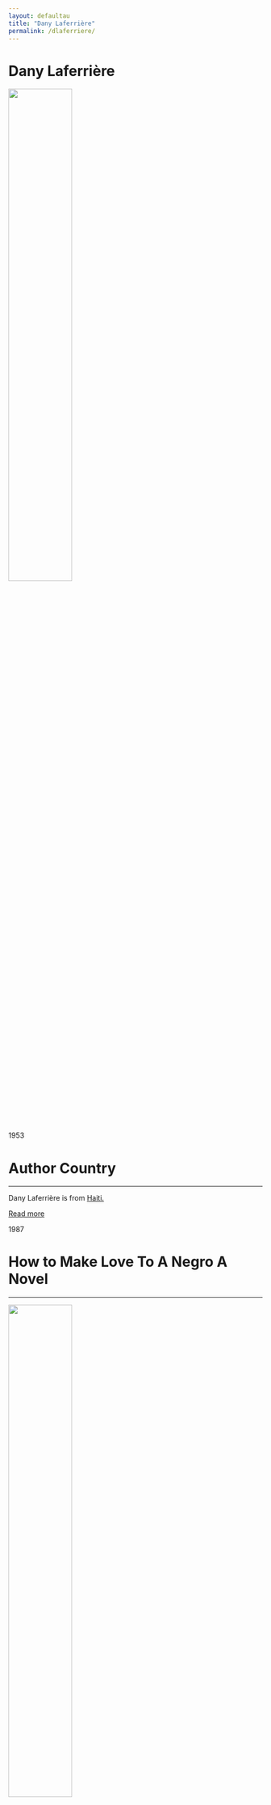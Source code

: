 ```yaml
---
layout: defaultau
title: "Dany Laferrière"
permalink: /dlaferriere/
---
```

<!-- partial:index.partial.html -->
<div class="content">
    <h1>Dany Laferrière</h1>
    <div class="quote">
        <div><img src="https://www.themoviedb.org/t/p/w300_and_h450_bestv2/51eqwgSUY6hCNjYL8HpFtsGu5ii.jpg"  height="50%" width = "50%" class="logo"></div>
    </div>
    <div class="timeline">
        <div style="padding-bottom:100px;"></div>
        <div class="block">
            <div class="date right"><p class="right"> 1953 </p></div>
            <div class="dot"></div>
            <div class="left first">
            <div class="author_country">
                <h1>Author Country</h1><hr>
            <div class="aclocation"><p>Dany Laferrière is from <a href="{{ site.baseurl }}/5">Haiti.</a></p></div>
              <div class="acreadmore">  <a href="https://en.wikipedia.org/wiki/Dany_Laferrière" target="_blank">Read more</a></div>
            </div>
            </div>
        </div>
        <div class="block">
            <div class="date left"><p class="left">1987</p></div>
            <div class="dot"></div>
            <div class="right">
                <h1>How to Make Love To A Negro A Novel</h1><hr>
                <p><img src="https://books.google.dm/books/content?id=EyKsulJLDhcC&pg=PP1&img=1&zoom=3&hl=en&sig=ACfU3U1FejVJhLAb0HgnSt8Sg9iv8-qp_Q&w=1280" height="50%" width = "50%"></p>
                <p>
                Language: English<br/>
                Publisher: Coach House Books<br/>
                Pub_location: Toronto, ON, Canada<br/>
                Genre: Fiction (Novel)<br/>
                Length: 117</p>
            </div>
        </div>
        <div class="block">
            <div class="date right"><p class="right">1987</p></div>
            <div class="dot"></div>
            <div class="left hide">
                <h1>Éroshima : Roman</h1><hr>
                <p><img src="https://images.leslibraires.ca/books/9782892951455/front/9782892951455_large.jpg" height="50%" width = "50%"></p>
                <p>Language: French<br/>
                Publisher: VLB éditeur<br/>
                Pub_location: Montréal, QC, Canada<br/>
                Genre: Fiction (Novel)<br/>
                Length: 168</p>
            </div>
        </div>
       <div class="block">
            <div class="date right"><p class="right">1992</p></div>
            <div class="dot"></div>
            <div class="left hide">
                <h1>Dining With The Dictator</h1><hr>
                <p><img src="https://pics.cdn.librarything.com/picsizes/a3/de/a3de2a58e9496f65935475a6151433041414141_v5.jpg" height="50%" width = "50%"></p>
                <p>Language: English<br/>
                Publisher: Coach House Press<br/>
                Pub_location: Toronto, ON, Canada<br/>
                Genre: Fiction (Novel)<br/>
                Length: 207</p>
            </div>
        </div>
        <div class="block">
            <div class="date left"><p class="left">1992</p></div>
            <div class="dot"></div>
            <div class="right hide">
                <h1>Eroshima</h1><hr>
                <p><img src="https://m.media-amazon.com/images/I/41If5Y3m0yL._SX333_BO1,204,203,200_.jpg" height="50%" width = "50%"></p>
                <p>Language: Dutch<br/>
                Publisher: Goossens<br/>
                Pub_location: Rijswijk, Netherlands<br/>
                Genre: Fiction (Novel)<br/>
                Length: 124</p>
            </div>
        </div>
        <div class="block">
            <div class="date right"><p class="right">1993</p></div>
            <div class="dot"></div>
            <div class="left hide">
                <h1>An Aroma Of Coffee</h1><hr>
                <p><img src="https://images-na.ssl-images-amazon.com/images/S/compressed.photo.goodreads.com/books/1640970011i/59986287.jpg" height="50%" width = "50%"></p>
                <p>Language: English<br/>
                Publisher: Coach House Press<br/>
                Pub_location: Toronto, ON, Canada<br/>
                Genre: Fiction (Novel)<br/>
                Length: 171</p>
            </div>
        </div>
        <div class="block">
            <div class="date left"><p class="left">1993</p></div>
            <div class="dot"></div>
            <div class="right hide">
                <h1>Cette Grenade Dans La Main Du Jeune Nègre Est-Elle Une Arme Ou Un Fruit? : Roman</h1><hr>
                <p><img src="https://images.epagine.fr/549/9782842613549_1_75.jpg" height="50%" width = "50%"></p>
                <p>Language: French<br/>
                Publisher: VLB éditeur<br/>
                Pub_location: Montréal, QC, Canada<br/>
                Genre: Fiction (Novel)<br/>
                Length: 200</p>
            </div>
        </div>
        <div class="block">
            <div class="date right"><p class="right">1994</p></div>
            <div class="dot"></div>
            <div class="left hide">
                <h1>Why Must A Black Writer Write About Sex?</h1><hr>
                <p><img src="https://m.media-amazon.com/images/I/51KrXO9jG1L._AC_SY350_QL15_.jpg" height="50%" width = "50%"></p>
                <p>Language: English<br/>
                Publisher: Coach House Press<br/>
                Pub_location: Toronto, ON, Canada<br/>
                Genre: Fiction (Novel)<br/>
                Length: 198</p>
            </div>
        </div>
        <div class="block">
            <div class="date left"><p class="left">1996</p></div>
            <div class="dot"></div>
            <div class="right hide">
                <h1>Pays Sans Chapeau : Roman</h1><hr>
                <p><img src="https://m.media-amazon.com/images/I/51S1HJKD34L.jpg" height="50%" width = "50%"></p>
                <p>Language: French<br/>
                Publisher: Lanctôt<br/>
                Pub_location: Montréal, QC, Canada<br/>
                Genre: Fiction (Novel)<br/>
                Length: 221</p>
            </div>
        </div>
        <div class="block">
            <div class="date right"><p class="right">1997</p></div>
            <div class="dot"></div>
            <div class="left hide">
                <h1>Down Among The Dead Men</h1><hr>
                <p><img src="https://m.media-amazon.com/images/I/41-FRhJ1DPL._AC_SY780_.jpg" height="50%" width = "50%"></p>
                <p>Language: English<br/>
                Publisher:  Douglas & McIntyre<br/>
                Pub_location: Vancouver, Canada<br/>
                Genre: Fiction (Novel)<br/>
                Length: 212</p>
            </div>
        </div>
        <div class="block">
            <div class="date left"><p class="left">1997</p></div>
            <div class="dot"></div>
            <div class="right hide">
                <h1>Drifting Year.</h1><hr>
                <p><img src="https://m.media-amazon.com/images/I/41X3ns5QMIL._AC_SY780_.jpg" height="50%" width = "50%"></p>
                <p>Language: English<br/>
                Publisher:  Douglas & McIntyre<br/>
                Pub_location: Toronto, ON, Canada<br/>
                Genre: Fiction (Novel)<br/>
                Length: 118</p>
            </div>
        </div>
        <div class="block">
            <div class="date right"><p class="right">1997</p></div>
            <div class="dot"></div>
            <div class="left hide">
                <h1>La Chair Du Maître</h1><hr>
                <p><img src="https://m.media-amazon.com/images/I/51PFy1anVWL._AC_SY780_.jpg" height="50%" width = "50%"></p>
                <p>Language: French<br/>
                Publisher: Lanctôt<br/>
                Pub_location: Montréal, QC, Canada<br/>
                Genre: Fiction (Novel)<br/>
                Length: 311</p>
            </div>
        </div>
        <div class="block">
            <div class="date left"><p class="left">1999</p></div>
            <div class="dot"></div>
            <div class="right hide">
                <h1>L'odeur Du Café : Récit</h1><hr>
                <p><img src="https://m.media-amazon.com/images/I/813pCyget7L.jpg" height="50%" width = "50%"></p>
                <p>Language: French<br/>
                Publisher: VLB éditeur<br/>
                Pub_location: Montréal, QC, Canada<br/>
                Genre: Fiction (Novel)<br/>
                Length: 222</p>
            </div>
        </div>
        <div class="block">
            <div class="date right"><p class="right">2000</p></div>
            <div class="dot"></div>
            <div class="left hide">
                <h1>Le Cri Des Oiseaux Fous : Roman</h1><hr>
                <p><img src="https://m.media-amazon.com/images/I/510QKHadBxL._SX327_BO1,204,203,200_.jpg" height="50%" width = "50%"></p>
                <p>Language: French<br/>
                Publisher: Lanctôt<br/>
                Pub_location: Montréal, QC, Canada<br/>
                Genre: Fiction (Novel)<br/>
                Length: 318</p>
            </div>
        </div>
        <div class="block">
            <div class="date left"><p class="left">2004</p></div>
            <div class="dot"></div>
            <div class="right hide">
                <h1>Esta granada en manos del joven negro es un arma o una fruta?</h1><hr>
                <p><img src="https://cdn.agapea.com/El-Cobre-Ediciones/ESTA-GRANADA-EN-MANOS-DEL-JOVEN-NEGRO-i7n72644.jpg" height="50%" width = "50%"></p>
                <p>Language: Spanish<br/>
                Publisher: El Cobre Ediciones<br/>
                Pub_location: Barcelona, Spain<br/>
                Genre: Fiction (Novel)<br/>
                Length: 392</p>
            </div>
        </div>
        <div class="block">
            <div class="date right"><p class="right">2004</p></div>
            <div class="dot"></div>
            <div class="left hide">
                <h1>Come diventare famosi senza far fatica</h1><hr>
                <p><img src="https://m.media-amazon.com/images/I/514yOeCkg6L._SR600%2C315_PIWhiteStrip%2CBottomLeft%2C0%2C35_SCLZZZZZZZ_FMpng_BG255%2C255%2C255.jpg" height="50%" width = "50%"></p>
                <p>Language: Italian<br/>
                Publisher: La Tartaruga Edizioni<br/>
                Pub_location: Milano, Italy<br/>
                Genre: Fiction (Novel)<br/>
                Length: 342</p>
            </div>
        </div>
        <div class="block">
            <div class="date left"><p class="left">2006</p></div>
            <div class="dot"></div>
            <div class="right hide">
                <h1>Vers le Sud : roman</h1><hr>
                <p><img src="https://www.livredepoche.com/sites/default/files/styles/manual_crop_269_435/public/images/livres/couv/9782253156666-001-T.jpeg?itok=ujsnhg49" height="50%" width = "50%"></p>
                <p>Language: French<br/>
                Publisher:  Boréal<br/>
                Pub_location: Montréal, QC, Canada<br/>
                Genre: Fiction (Novel)<br/>
                Length: 250</p>
            </div>
        </div>
        <div class="block">
            <div class="date right"><p class="right">2006</p></div>
            <div class="dot"></div>
            <div class="left hide">
                <h1>Verso il Sud</h1><hr>
                <p><img src="https://m.media-amazon.com/images/I/31pL+VJG90L._BO1,204,203,200_.jpg" height="50%" width = "50%"></p>
                <p>Language: Italian<br/>
                Publisher: La Tartaruga Edizioni<br/>
                Pub_location: Milano, Italy<br/>
                Genre: Fiction (Novel)<br/>
                Length: 319</p>
            </div>
        </div>
        <div class="block">
            <div class="date left"><p class="left">2007</p></div>
            <div class="dot"></div>
            <div class="right hide">
                <h1>Ka jugu</h1><hr>
                <p><img src="http://www.svastara.com/knjige/images/1253344114.jpg" height="50%" width = "50%"></p>
                <p>Language: Serbian<br/>
                Publisher: Laguna<br/>
                Pub_location: Beograd, Serbia<br/>
                Genre: Fiction (Novel)<br/>
                Length: 198</p>
            </div>
        </div>
        <div class="block">
            <div class="date right"><p class="right">2009</p></div>
            <div class="dot"></div>
            <div class="left hide">
                <h1>Heading south</h1><hr>
                <p><img src="https://books.google.dm/books/content?id=izoppa-eHlIC&printsec=frontcover&img=1&zoom=5&edge=curl&imgtk=AFLRE73HoDJRJ85fr9fx7u5u6BMUYhVz8nF1PKQSBuzgF_ljku5LKhBvI5GF631ifNaGItI_4Fhmi6tcu4BgGmXsh6dLKs6XQgAAx9vCDZDu9QNc__BtPkOsVdqB5UNMvs4XzU_G4pkM" height="50%" width = "50%"></p>
                <p>Language: English<br/>
                Publisher:  Douglas & McIntyre<br/>
                Pub_location: Vancouver, Canada<br/>
                Genre: Fiction (Novel)<br/>
                Length: 211</p>
            </div>
        </div>
        <div class="block">
            <div class="date left"><p class="left">2010</p></div>
            <div class="dot"></div>
            <div class="right hide">
                <h1>Un Art De Vivre Par Temps De Catastrophe</h1><hr>
                <p><img src="https://m.media-amazon.com/images/I/51cMbhIVmDL._SX290_BO1,204,203,200_.jpg" height="50%" width = "50%"></p>
                <p>Language: French<br/>
                Publisher: University of Alberta Press<br/>
                Pub_location: Edmonton, Canada<br/>
                Genre: Biography<br/>
                Length: 51</p>
            </div>
        </div>
        <div class="block">
            <div class="date right"><p class="right">2010</p></div>
            <div class="dot"></div>
            <div class="left hide">
                <h1>Le Serpent À Plumes Pour Haïti</h1><hr>
                <p><img src="http://ecx.images-amazon.com/images/I/418sReqFkwL._SX195_.jpg" height="50%" width = "50%"></p>
                <p>Language: French<br/>
                Publisher: Éditions du Rocher<br/>
                Pub_location: Paris, France<br/>
                Genre: Anthology<br/>
                Length: 175</p>
            </div>
        </div>
        <div class="block">
            <div class="date left"><p class="left">2010</p></div>
            <div class="dot"></div>
            <div class="right hide">
                <h1>I am a Japanese Writer : A Novel</h1><hr>
                <p><img src="https://m.media-amazon.com/images/I/51XNQ2OrLEL._AC_SY780_.jpg" height="50%" width = "50%"></p>
                <p>Language: English<br/>
                Publisher:  Douglas & McIntyre<br/>
                Pub_location: Vancouver, Canada<br/>
                Genre: Fiction (Novel)<br/>
                Length: 182</p>
            </div>
        </div>
        <div class="block">
            <div class="date right"><p class="right">2011</p></div>
            <div class="dot"></div>
            <div class="left hide">
                <h1>Le Charme Des Après-Midi Sans Fin: Rècit</h1><hr>
                <p><img src="https://www.editionsboreal.qc.ca/media/livres/grand/bc188laferriere_charme_w.jpg" height="50%" width = "50%"></p>
                <p>Language: French<br/>
                Publisher: Éditions du Rocher<br/>
                Pub_location: Paris, France<br/>
                Genre: Fiction (Novel)<br/>
                Length: 296</p>
            </div>
        </div>
        <div class="block">
            <div class="date left"><p class="left">2011</p></div>
            <div class="dot"></div>
            <div class="right hide">
                <h1>The Return</h1><hr>
                <p><img src="https://m.media-amazon.com/images/I/41La7ddn8QL._AC_SY780_.jpg" height="50%" width = "50%"></p>
                <p>Language: English<br/>
                Publisher:  Douglas & McIntyre<br/>
                Pub_location: Vancouver, Canada<br/>
                Genre: Fiction (Novel)<br/>
                Length: 227</p>
            </div>
        </div>
        <div class="block">
            <div class="date right"><p class="right">2011</p></div>
            <div class="dot"></div>
            <div class="left hide">
                <h1>L'art presque perdu de ne rien faire</h1><hr>
                <p><img src="https://www.livredepoche.com/sites/default/files/images/livres/couv/9782253194491-001-T.jpeg" height="50%" width = "50%"></p>
                <p>Language: French<br/>
                Publisher: Boréal<br/>
                Pub_location: Montréal, QC, Canada<br/>
                Genre: Biography<br/>
                Length: 389</p>
            </div>
        </div>
        <div class="block">
            <div class="date left"><p class="left">2012</p></div>
            <div class="dot"></div>
            <div class="right hide">
                <h1>El enigma del regreso</h1><hr>
                <p><img src="https://m.media-amazon.com/images/I/51f1HBUwbFL._AC_SY780_.jpg" height="50%" width = "50%"></p>
                <p>Language: Spanish<br/>
                Publisher: Alianza Editorial<br/>
                Pub_location: Madrid, Spain<br/>
                Genre: Fiction (Novel)<br/>
                Length: 313</p>
            </div>
        </div>
        <div class="block">
            <div class="date right"><p class="right">2013</p></div>
            <div class="dot"></div>
            <div class="left hide">
                <h1>Je Suis Fou De Vava</h1><hr>
                <p><img src="https://m.media-amazon.com/images/I/51k-yLry3ZL._AC_SY780_.jpg" height="50%" width = "50%"></p>
                <p>Language: French<br/>
                Publisher: Les Éditions de la Bagnole<br/>
                Pub_location: Montréal, QC, Canada<br/>
                Genre: Fiction (Novel)<br/>
                Length: 48</p>
            </div>
        </div>
        <div class="block">
            <div class="date left"><p class="left">2013</p></div>
            <div class="dot"></div>
            <div class="right hide">
                <h1>Das Rätsel Rer Rückkehr Roman</h1><hr>
                <p><img src="https://m.media-amazon.com/images/I/51-ExjDRwvL._SX323_BO1,204,203,200_.jpg" height="50%" width = "50%"></p>
                <p>Language: German<br/>
                Publisher: Wunderhorn<br/>
                Pub_location: Heidelberg, Germany<br/>
                Genre: Fiction (Novel)<br/>
                Length: 298</p>
            </div>
        </div>
        <div class="block">
            <div class="date right"><p class="right">2014</p></div>
            <div class="dot"></div>
            <div class="left hide">
                <h1>Le Baiser Mauve De Vava</h1><hr>
                <p><img src="https://m.media-amazon.com/images/I/61Givg-oFsL._AC_SY780_.jpg" height="50%" width = "50%"></p>
                <p>Language: French<br/>
                Publisher: Les Éditions de la Bagnole<br/>
                Pub_location: Montréal, QC, Canada<br/>
                Genre: Fiction (Novel)<br/>
                Length: 46</p>
            </div>
        </div>
        <div class="block">
            <div class="date left"><p class="left">2014</p></div>
            <div class="dot"></div>
            <div class="right hide">
                <h1>Wagahai wa Nihon sakka de aru</h1><hr>
                <p><img src="https://cdn.vectorstock.com/i/preview-1x/48/06/image-preview-icon-picture-placeholder-vector-31284806.jpg" height="50%" width = "50%"></p>
                <p>Language: Japanese<br/>
                Publisher: Fujiwara Shoten<br/>
                Pub_location: Tokyo, Japan<br/>
                Genre: Fiction (Novel)<br/>
                Length: 285</p>
            </div>
        </div>
        <div class="block">
            <div class="date right"><p class="right">2014</p></div>
            <div class="dot"></div>
            <div class="left hide">
                <h1>Amai hyoryu</h1><hr>
                <p><img src="https://cdn.vectorstock.com/i/preview-1x/48/06/image-preview-icon-picture-placeholder-vector-31284806.jpg" height="50%" width = "50%"></p>
                <p>Language: Japanese<br/>
                Publisher: Fujiwarashoten<br/>
                Pub_location: Tokyo, Japan<br/>
                Genre: Fiction (Novel)<br/>
                Length: 325</p>
            </div>
        </div>
        <div class="block">
            <div class="date left"><p class="left">2015</p></div>
            <div class="dot"></div>
            <div class="right hide">
                <h1>Chronique De La Dérive Douce: Roman</h1><hr>
                <p><img src="https://www.livredepoche.com/sites/default/files/styles/manual_crop_269_435/public/images/livres/couv/9782253173434-001-T.jpeg?itok=l50pWL3C" height="50%" width = "50%"></p>
                <p>Language: French<br/>
                Publisher: Éditions Grasset<br/>
                Pub_location: Paris, France<br/>
                Genre: Fiction (Novel)<br/>
                Length: 187</p>
            </div>
        </div>
        <div class="block">
            <div class="date right"><p class="right">2015</p></div>
            <div class="dot"></div>
            <div class="left hide">
                <h1>Paese senza cappello</h1><hr>
                <p><img src="https://m.media-amazon.com/images/I/81CPP518UeL._SL1500_.jpg" height="50%" width = "50%"></p>
                <p>Language: Italian<br/>
                Publisher:  Nottetempo<br/>
                Pub_location: Roma, Italy<br/>
                Genre: Fiction (Novel)<br/>
                Length: 265</p>
            </div>
        </div>
        <div class="block">
            <div class="date left"><p class="left">2016</p></div>
            <div class="dot"></div>
            <div class="right hide">
                <h1>L'arte Ormai Perduta Del Dolce Far Niente</h1><hr>
                <p><img src="https://m.media-amazon.com/images/I/61uQuENSwDL.jpg" height="50%" width = "50%"></p>
                <p>Language: Italian<br/>
                Publisher: 66thand2nd<br/>
                Pub_location: Roma, Italy<br/>
                Genre: Biography<br/>
                Length: 385</p>
            </div>
        </div>
        <div class="block">
            <div class="date right"><p class="right">2017</p></div>
            <div class="dot"></div>
            <div class="left hide">
                <h1>Tout Bouge Autour De Moi</h1><hr>
                <p><img src="http://memoiredencrier.com/wp-content/uploads/2011/06/Couv.-Tout-bouge-reedition-664x1024-191x300.jpg" height="50%" width = "50%"></p>
                <p>Language: French<br/>
                Publisher: Mémoire d'encrier<br/>
                Pub_location: Montréal, QC, Canada<br/>
                Genre: Biography<br/>
                Length: 163</p>
            </div>
        </div>
        <div class="block">
            <div class="date left"><p class="left">2018</p></div>
            <div class="dot"></div>
            <div class="right hide">
                <h1>Je Suis Un Écrivain Japonais : Roman</h1><hr>
                <p><img src="https://www.livredepoche.com/sites/default/files/styles/manual_crop_269_435/public/images/livres/couv/9782253156673-001-T.jpeg?itok=IkRlkDDy" height="50%" width = "50%"></p>
                <p>Language: French<br/>
                Publisher: Éditions Grasset<br/>
                Pub_location: Paris, France<br/>
                Genre: Fiction (Novel)<br/>
                Length: 210</p>
            </div>
        </div>
        <div class="block">
            <div class="date right"><p class="right">2018</p></div>
            <div class="dot"></div>
            <div class="left hide">
                <h1>Enigma Of The Return</h1><hr>
                <p><img src="https://www.hachette.co.uk/wp-content/uploads/2019/01/hbg-title-9781848662384-27.jpg?fit=779%2C1250" height="50%" width = "50%"></p>
                <p>Language: English<br/>
                Publisher: Maclehose Press<br/>
                Pub_location: London, United Kingdom<br/>
                Genre: Fiction (Novel)<br/>
                Length: 279</p>
            </div>
        </div>
        <div class="block">
            <div class="date right"><p class="right">2019</p></div>
            <div class="dot"></div>
            <div class="left hide">
                <h1>Le Goût Des Jeunes Filles: Roman</h1><hr>
                <p><img src="https://www.grasset.fr/sites/default/files/images/livres/couv/9782246686613-T.jpg" height="50%" width = "50%"></p>
                <p>Language: French<br/>
                Publisher: Éditions Gallimard<br/>
                Pub_location: Paris, France<br/>
                Genre: Fiction (Novel)<br/>
                Length: 381</p>
            </div>
        </div>
        <div class="block">
            <div class="date left"><p class="left">2019</p></div>
            <div class="dot"></div>
            <div class="right hide">
                <h1>Vers D'Autres Rives</h1><hr>
                <p><img src="https://www.editionsboreal.qc.ca/media/vignettes/livres/220x0/vers_autres_rives_cadre.jpg" height="50%" width = "50%"></p>
                <p>Language: French<br/>
                Publisher: Collège Boréal<br/>
                Pub_location: Sudbury, ON, Canada<br/>
                Genre: Fiction (Novel)<br/>
                Length: 106</p>
            </div>
        </div>
        <div class="block">
            <div class="date right"><p class="right">2019</p></div>
            <div class="dot"></div>
            <div class="left hide">
                <h1>La Fête Des Morts</h1><hr>
                <p><img src="https://m.media-amazon.com/images/I/51zDrwYw32L._AC_SY780_.jpg" height="50%" width = "50%"></p>
                <p>Language: French<br/>
                Publisher: Les Éditions de la Bagnole<br/>
                Pub_location: Montréal, QC, Canada<br/>
                Genre: Fiction (Novel)<br/>
                Length: 44</p>
            </div>
        </div>
        <div class="block">
            <div class="date left"><p class="left">2019</p></div>
            <div class="dot"></div>
            <div class="right hide">
                <h1>Sono uno scrittore giapponese</h1><hr>
                <p><img src="https://kbimages1-a.akamaihd.net/3067a832-dc9a-4dcf-be2c-0d637f8b0a5d/1200/1200/False/sono-uno-scrittore-giapponese.jpg" height="50%" width = "50%"></p>
                <p>Language: Italian<br/>
                Publisher: 66thand2nd<br/>
                Pub_location: Roma, Italy<br/>
                Genre: Fiction (Novel)<br/>
                Length: 189</p>
            </div>
        </div>
        <div class="block">
            <div class="date right"><p class="right">2020</p></div>
            <div class="dot"></div>
            <div class="left hide">
                <h1>Journal D'un U En Pyjama</h1><hr>
                <p><img src="https://www.livredepoche.com/sites/default/files/styles/manual_crop_269_435/public/images/livres/couv/9782253000808-001-T.jpeg?itok=1NS3a-TF" height="50%" width = "50%"></p>
                <p>Language: French<br/>
                Publisher: Mémoire d'encrier<br/>
                Pub_location: Montréal, QC, Canada<br/>
                Genre: Fiction (Novel)<br/>
                Length: 346</p>
            </div>
        </div>
        <div class="block">
            <div class="date left"><p class="left">2020</p></div>
            <div class="dot"></div>
            <div class="right hide">
                <h1>L'Exil Vaut Le Voyage</h1><hr>
                <p><img src="https://www.grasset.fr/sites/default/files/images/livres/couv/9782246858577-001-T.jpeg" height="50%" width = "50%"></p>
                <p>Language: French<br/>
                Publisher: Éditions Grasset<br/>
                Pub_location: Paris, France<br/>
                Genre: Fiction (Novel)<br/>
                Length: 403</p>
            </div>
        </div>
        <div class="block">
            <div class="date right"><p class="right">2021</p></div>
            <div class="dot"></div>
            <div class="left hide">
                <h1>Comment Faire L'amour Avec Un Nègre Sans Se Fatiguer: Roman</h1><hr>
                <p><img src="https://secure.sogides.com/public/produits/9782/892/952/gr_9782892952698.jpg" height="50%" width = "50%"></p>
                <p>Language: French<br/>
                Publisher: Le Serpent a Plumes Édition<br/>
                Pub_location: Paris, France<br/>
                Genre: Fiction (Novel)<br/>
                Length: 165</p>
            </div>
        </div>
        <div id="footer">
    </div>
</div>
